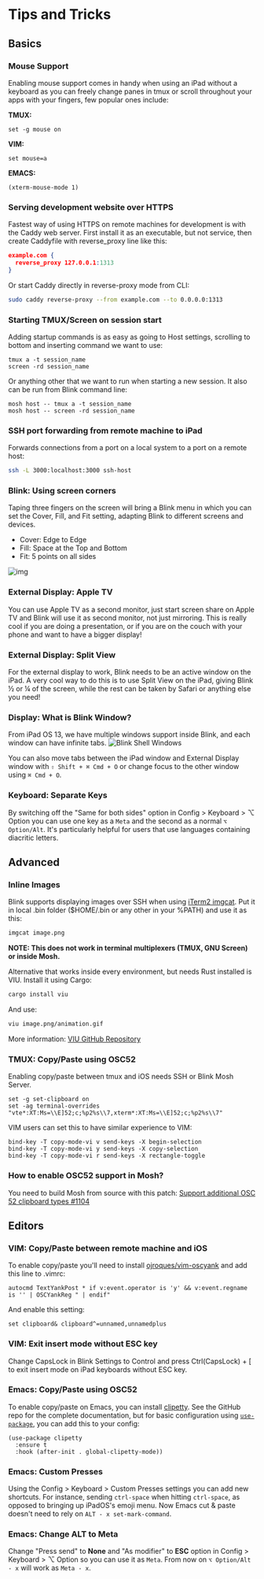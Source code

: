 # Tips and Tricks

## Basics 

### Mouse Support

Enabling mouse support comes in handy when using an iPad without a keyboard as you can freely change panes in tmux or scroll throughout your apps with your fingers, few popular ones include:

**TMUX:**
```
set -g mouse on
```

**VIM:**
```vim
set mouse=a
```

**EMACS:**
```
(xterm-mouse-mode 1)
```

### Serving development website over HTTPS

Fastest way of using HTTPS on remote machines for development is with the Caddy web server. First install it as an executable, but not service, then create Caddyfile with reverse_proxy line like this:

```json
example.com {
  reverse_proxy 127.0.0.1:1313
}
```

Or start Caddy directly in reverse-proxy mode from CLI:

```bash
sudo caddy reverse-proxy --from example.com --to 0.0.0.0:1313
```

### Starting TMUX/Screen on session start

Adding startup commands is as easy as going to Host settings, scrolling to bottom and inserting command we want to use:

```shell
tmux a -t session_name
screen -rd session_name
```
Or anything other that we want to run when starting a new session. It also can be run from Blink command line:
```shell
mosh host -- tmux a -t session_name
mosh host -- screen -rd session_name
```

### SSH port forwarding from remote machine to iPad

Forwards connections from a port on a local system to a port on a remote host:

```bash
ssh -L 3000:localhost:3000 ssh-host
```
### Blink: Using screen corners

Taping three fingers on the screen will bring a Blink menu in which you can set the Cover, Fill, and Fit setting, adapting Blink to different screens and devices.

- Cover: Edge to Edge
- Fill: Space at the Top and Bottom
- Fit: 5 points on all sides

![img](./tips-and-tricks/Cover-Fill-Fit.png)

### External Display: Apple TV

You can use Apple TV as a second monitor, just start screen share on Apple TV and Blink will use it as second monitor, not just mirroring. This is really cool if you are doing a presentation, or if you are on the couch with your phone and want to have a bigger display!

### External Display: Split View

For the external display to work, Blink needs to be an active window on the iPad. A very cool way to do this is to use Split View on the iPad, giving Blink ½ or ¼ of the screen, while the rest can be taken by Safari or anything else you need!

### Display: What is Blink Window? 

From iPad OS 13, we have multiple windows support inside Blink, and each window can have infinite tabs. 
![Blink Shell Windows](./tips-and-tricks/windows.png)

You can also move tabs between the iPad window and External Display window with `⇧ Shift + ⌘ Cmd + O` or change focus to the other window using `⌘ Cmd + O`.

### Keyboard: Separate Keys

By switching off the "Same for both sides" option in Config > Keyboard > ⌥ Option you can use one key as a `Meta` and the second as a normal `⌥ Option/Alt`. It's particularly helpful for users that use languages containing diacritic letters.

## Advanced

### Inline Images

Blink supports displaying images over SSH when using [iTerm2 imgcat](https://iterm2.com/utilities/imgcat). Put it in local .bin folder ($HOME/.bin or any other in your %PATH) and use it as this:

```bash
imgcat image.png
```

**NOTE: This does not work in terminal multiplexers (TMUX, GNU Screen) or inside Mosh.**

Alternative that works inside every environment, but needs Rust installed is VIU. Install it using Cargo:

```bash
cargo install viu
```
And use:

```bash
viu image.png/animation.gif
```
More information: [VIU GitHub Repository](https://github.com/atanunq/viu)

### TMUX: Copy/Paste using OSC52

Enabling copy/paste between tmux and iOS needs SSH or Blink Mosh Server.

```
set -g set-clipboard on
set -ag terminal-overrides "vte*:XT:Ms=\\E]52;c;%p2%s\\7,xterm*:XT:Ms=\\E]52;c;%p2%s\\7"
```

VIM users can set this to have similar experience to VIM:

```
bind-key -T copy-mode-vi v send-keys -X begin-selection
bind-key -T copy-mode-vi y send-keys -X copy-selection
bind-key -T copy-mode-vi r send-keys -X rectangle-toggle
```

### How to enable OSC52 support in Mosh?
You need to build Mosh from source with this patch: [Support additional OSC 52 clipboard types #1104](https://github.com/mobile-shell/mosh/pull/1104#issuecomment-710754740)

## Editors

### VIM: Copy/Paste between remote machine and iOS

To enable copy/paste you'll need to install [ojroques/vim-oscyank](https://github.com/ojroques/vim-oscyank) and add this line to .vimrc:

```vim
autocmd TextYankPost * if v:event.operator is 'y' && v:event.regname is '' | OSCYankReg " | endif"
```
And enable this setting:
```vim
set clipboard& clipboard^=unnamed,unnamedplus
```

### VIM: Exit insert mode without ESC key

Change CapsLock in Blink Settings to Control and press Ctrl(CapsLock) + [ to exit insert mode on iPad keyboards without ESC key.

### Emacs: Copy/Paste using OSC52

To enable copy/paste on Emacs, you can install [clipetty](https://github.com/spudlyo/clipetty). See the GitHub repo for the complete documentation, but for basic configuration using [`use-package`](https://github.com/jwiegley/use-package), you can add this to your config:

```
(use-package clipetty
  :ensure t
  :hook (after-init . global-clipetty-mode))
```

### Emacs: Custom Presses

Using the Config > Keyboard > Custom Presses settings you can add new shortcuts. For instance, sending `ctrl-space` when hitting `ctrl-space`, as opposed to bringing up iPadOS's emoji menu. Now Emacs cut & paste doesn't need to rely on `ALT - x set-mark-command`.

### Emacs: Change ALT to Meta

Change "Press send" to **None** and "As modifier" to **ESC** option in Config > Keyboard > ⌥ Option so you can use it as `Meta`. From now on `⌥ Option/Alt - x` will work as `Meta - x`.
